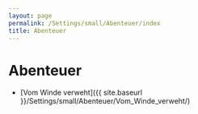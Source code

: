 ```yaml
---
layout: page
permalink: /Settings/small/Abenteuer/index
title: Abenteuer
---
```


# Abenteuer

- [Vom Winde verweht]({{ site.baseurl }}/Settings/small/Abenteuer/Vom_Winde_verweht/)
